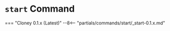 # `start` Command

=== "Cloney 0.1.x (Latest)"
    --8<-- "partials/commands/start/_start-0.1.x.md"
